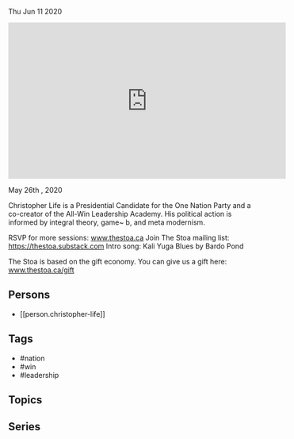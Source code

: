



Thu Jun 11 2020

<iframe width="560" height="315" src="https://www.youtube.com/embed/exKQ08w8ZjM" title="One Nation and All Win Leadership w/ Christopher Life" frameborder="0" allow="accelerometer; autoplay; clipboard-write; encrypted-media; gyroscope; picture-in-picture" allowfullscreen ></iframe>

May 26th , 2020

Christopher Life is a Presidential Candidate for the One Nation Party and a co-creator of the All-Win Leadership Academy. His political action is informed by integral theory, game~ b, and meta modernism.

RSVP for more sessions: www.thestoa.ca
Join The Stoa mailing list: https://thestoa.substack.com
Intro song: Kali Yuga Blues by Bardo Pond

The Stoa is based on the gift economy. You can give us a gift here: www.thestoa.ca/gift

## Persons

- [[person.christopher-life]]

## Tags

- #nation
- #win
- #leadership

## Topics



## Series




